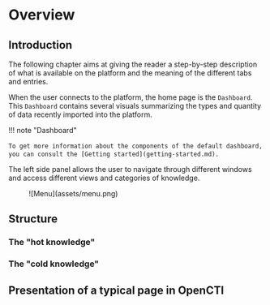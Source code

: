 # Overview

## Introduction

The following chapter aims at giving the reader a step-by-step description of what is available on the platform and the meaning of the different tabs and entries.

When the user connects to the platform, the home page is the `Dashboard`. This `Dashboard` contains several visuals summarizing the types and quantity of data recently imported into the platform.

!!! note "Dashboard"
    
    To get more information about the components of the default dashboard, you can consult the [Getting started](getting-started.md).

The left side panel allows the user to navigate through different windows and access different views and categories of knowledge.

<figure markdown>
  ![Menu](assets/menu.png)
</figure>

## Structure

### The "hot knowledge"



### The "cold knowledge"

## Presentation of a typical page in OpenCTI